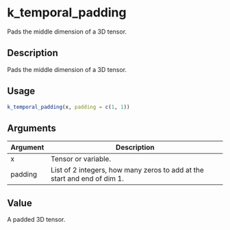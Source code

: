 # k_temporal_padding


Pads the middle dimension of a 3D tensor.




## Description

Pads the middle dimension of a 3D tensor.





## Usage
```r
k_temporal_padding(x, padding = c(1, 1))
```




## Arguments


Argument      |Description
------------- |----------------
x | Tensor or variable.
padding | List of 2 integers, how many zeros to add at the start and end of dim 1.





## Value

A padded 3D tensor.





